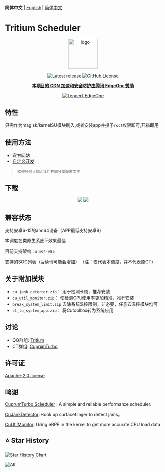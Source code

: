 **简体中文** | [English](README_EN.md) | [简体中文](README.md)

# Tritium Scheduler

<div align="center">
<img src="https://img.nightrainmilkyway.cn/img/202410231543636.png" style="width: 96px;" alt="logo">

[![Latest release](https://img.shields.io/github/v/release/TimeBreeze/Tritium?label=Release&logo=github)](https://github.com/TimeBreeze/Tritium/releases/latest) [![GitHub License](https://img.shields.io/github/license/TimeBreeze/Tritium?logo=gnu)](/LICENSE)

**[本项目的 CDN 加速和安全防护由腾讯 EdgeOne 赞助](https://edgeone.ai/?from=github)**

<a href="https://edgeone.ai/?from=github" target="_blank">
    <img src="https://edgeone.ai/media/34fe3a45-492d-4ea4-ae5d-ea1087ca7b4b.png" alt="Tencent EdgeOne">
</a>



</div>

## 特性
 
 只需作为magisk/kernelSU模块刷入,或者安装app并授予`root`权限即可,开箱即用

## 使用方法
- [官方网站](https://tritium.YumeYuka.cn/)
- [自定义开发](https://tritium.YumeYuka.cn/guide/Customize)
 
> `欢迎任何人加入我们共同分享配置文件`

## 下载

<div align="center">

[![](https://img.nightrainmilkyway.cn/img/202412012125310.svg)](https://github.com/TimeBreeze/Tritium/releases)
[![](https://img.nightrainmilkyway.cn/img/202412012125310.svg)](https://github.com/chenzyadb/CuprumTurbo-Scheduler/releases)


</div>

## 兼容状态

支持安卓6-15的arm64设备（APP最低支持安卓9）
    
本调度在类原生系统下效果最佳

目前支持架构 : `arm64-v8a` 

支持的SOC列表（后续也可能会增加）
（注：仅代表本调度，并不代表原CT）

## 关于附加模块   
* `cu_jank_detector.zip`： 用于检测卡顿，推荐安装
* `cu_util_monitor.zip`：  使检测CPU使用率更加精准，推荐安装
* `break_system_limit.zip` 去除系统温控限制，非必要，任意去温控模块均可
* `ct_to_system_app.zip`：  将Cutoolbox转为系统应用


## 讨论

- QQ群组: [Tritium](https://qm.qq.com/q/rFzx3jszXU)
- CT群组: [CuprumTurbo](https://qm.qq.com/q/RTavCcOgAm)
## 许可证

[Apache-2.0 license](https://github.com/TimeBreeze/Tritium/blob/main/LICENSE)

## 鸣谢

[CuprumTurbo Scheduler](https://github.com/chenzyadb/CuprumTurbo-Scheduler) : A simple and reliable performance scheduler.

[CuJankDetector](https://github.com/chenzyadb/CuJankDetector): Hook up surfaceflinger to detect jams。

[CuUtilMonitor](https://github.com/chenzyadb/CuUtilMonitor): Using eBPF in the kernel to get more accurate CPU load data

## ⭐ Star History

[![Star History Chart](https://api.star-history.com/svg?repos=TimeBreeze/Tritium&type=Timeline)](https://star-history.com/#TimeBreeze/Tritium&Timeline)

![Alt](https://repobeats.axiom.co/api/embed/15fccaacef7bdef095601fd00bacceffc90b3d87.svg)

